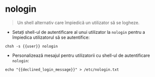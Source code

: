 # nologin

> Un shell alternativ care împiedică un utilizator să se logheze.

- Setați shell-ul de autentificare al unui utilizator la `nologin` pentru a împiedica utilizatorul să se autentifice:

`chsh -s {{user}} nologin`

- Personalizează mesajul pentru utilizatorii cu shell-ul de autentificare `nologin`:

`echo "{{declined_login_message}}" > /etc/nologin.txt`
